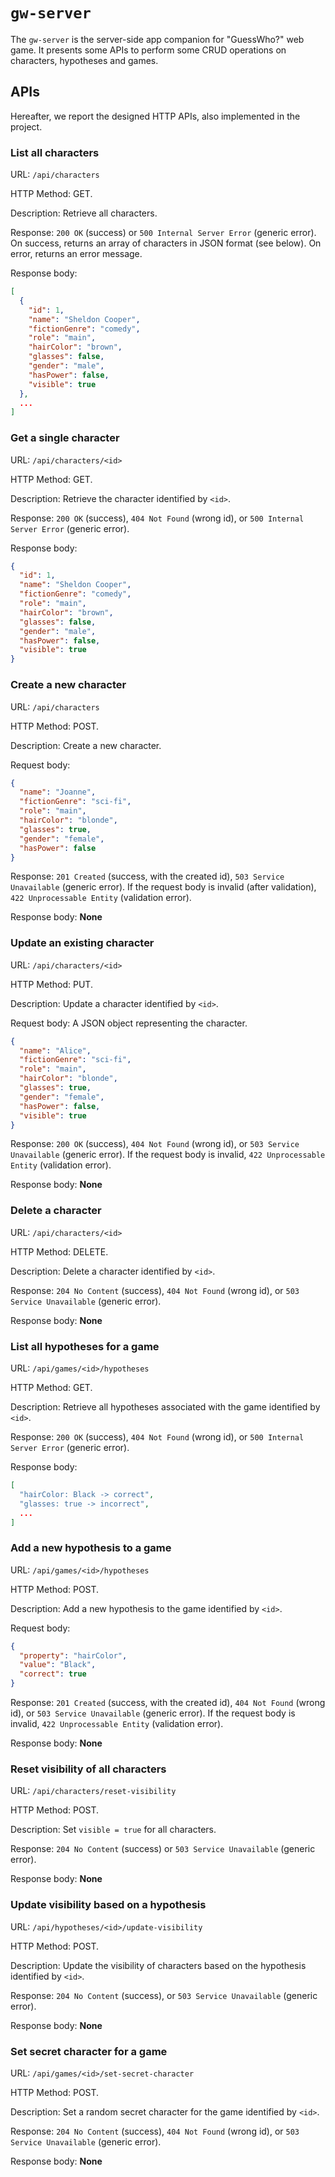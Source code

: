 # `gw-server`

The `gw-server` is the server-side app companion for "GuessWho?" web game. It presents some APIs to perform some CRUD operations on characters, hypotheses and games.

## APIs
Hereafter, we report the designed HTTP APIs, also implemented in the project.


### __List all characters__

URL: `/api/characters`

HTTP Method: GET.

Description: Retrieve all characters.

Response: `200 OK` (success) or `500 Internal Server Error` (generic error). On success, returns an array of characters in JSON format (see below). On error, returns an error message.

Response body:
```json
[
  {
    "id": 1,
    "name": "Sheldon Cooper",
    "fictionGenre": "comedy",
    "role": "main",
    "hairColor": "brown",
    "glasses": false,
    "gender": "male",
    "hasPower": false,
    "visible": true
  },
  ...
]
```


### __Get a single character__

URL: `/api/characters/<id>`

HTTP Method: GET.

Description: Retrieve the character identified by `<id>`.

Response: `200 OK` (success), `404 Not Found` (wrong id), or `500 Internal Server Error` (generic error).

Response body:
```json
{
  "id": 1,
  "name": "Sheldon Cooper",
  "fictionGenre": "comedy",
  "role": "main",
  "hairColor": "brown",
  "glasses": false,
  "gender": "male",
  "hasPower": false,
  "visible": true
}
```

### __Create a new character__

URL: `/api/characters`

HTTP Method: POST.

Description: Create a new character.

Request body:
```json
{
  "name": "Joanne",
  "fictionGenre": "sci-fi",
  "role": "main",
  "hairColor": "blonde",
  "glasses": true,
  "gender": "female",
  "hasPower": false
}
```

Response: `201 Created` (success, with the created id), `503 Service Unavailable` (generic error). If the request body is invalid (after validation), `422 Unprocessable Entity` (validation error).

Response body: __None__


### __Update an existing character__

URL: `/api/characters/<id>`

HTTP Method: PUT.

Description: Update a character identified by `<id>`.

Request body: A JSON object representing the character.
```json
{
  "name": "Alice",
  "fictionGenre": "sci-fi",
  "role": "main",
  "hairColor": "blonde",
  "glasses": true,
  "gender": "female",
  "hasPower": false,
  "visible": true
}
```

Response: `200 OK` (success), `404 Not Found` (wrong id), or `503 Service Unavailable` (generic error). If the request body is invalid, `422 Unprocessable Entity` (validation error).

Response body: __None__


### __Delete a character__

URL: `/api/characters/<id>`

HTTP Method: DELETE.

Description: Delete a character identified by `<id>`.

Response: `204 No Content` (success), `404 Not Found` (wrong id), or `503 Service Unavailable` (generic error).

Response body: __None__


### __List all hypotheses for a game__

URL: `/api/games/<id>/hypotheses`

HTTP Method: GET.

Description: Retrieve all hypotheses associated with the game identified by `<id>`.

Response: `200 OK` (success), `404 Not Found` (wrong id), or `500 Internal Server Error` (generic error).

Response body:
```json
[
  "hairColor: Black -> correct",
  "glasses: true -> incorrect",
  ...
]
```


### __Add a new hypothesis to a game__

URL: `/api/games/<id>/hypotheses`

HTTP Method: POST.

Description: Add a new hypothesis to the game identified by `<id>`.

Request body:
```json
{
  "property": "hairColor",
  "value": "Black",
  "correct": true
}
```

Response: `201 Created` (success, with the created id), `404 Not Found` (wrong id), or `503 Service Unavailable` (generic error). If the request body is invalid, `422 Unprocessable Entity` (validation error).

Response body: __None__


### __Reset visibility of all characters__

URL: `/api/characters/reset-visibility`

HTTP Method: POST.

Description: Set `visible = true` for all characters.

Response: `204 No Content` (success) or `503 Service Unavailable` (generic error).

Response body: __None__


### __Update visibility based on a hypothesis__

URL: `/api/hypotheses/<id>/update-visibility`

HTTP Method: POST.

Description: Update the visibility of characters based on the hypothesis identified by `<id>`.

Response: `204 No Content` (success), or `503 Service Unavailable` (generic error).

Response body: __None__


### __Set secret character for a game__

URL: `/api/games/<id>/set-secret-character`

HTTP Method: POST.

Description: Set a random secret character for the game identified by `<id>`.

Response: `204 No Content` (success), `404 Not Found` (wrong id), or `503 Service Unavailable` (generic error).

Response body: __None__